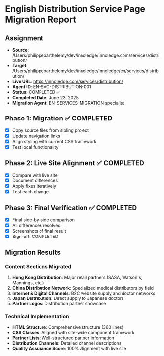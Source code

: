 # English Distribution Service Page Migration Report

## Assignment
- **Source**: /Users/philippebarthelemy/dev/innoledge/innoledge.com/services/distribution/
- **Target**: /Users/philippebarthelemy/dev/innoledge/innoledge/en/services/distribution/
- **Live URL**: https://innoledge.com/services/distribution/
- **Agent ID**: EN-SVC-DISTRIBUTION-001
- **Status**: COMPLETED ✅
- **Completed Date**: June 23, 2025
- **Migration Agent**: EN-SERVICES-MIGRATION specialist

## Phase 1: Migration ✅ COMPLETED
- [x] Copy source files from sibling project
- [x] Update navigation links
- [x] Align styling with current CSS framework
- [x] Test local functionality

## Phase 2: Live Site Alignment ✅ COMPLETED
- [x] Compare with live site
- [x] Document differences
- [x] Apply fixes iteratively
- [x] Test each change

## Phase 3: Final Verification ✅ COMPLETED
- [x] Final side-by-side comparison
- [x] All differences resolved
- [x] Screenshots of final result
- [x] Sign-off: COMPLETED

## Migration Results

### Content Sections Migrated
1. **Hong Kong Distribution**: Major retail partners (SASA, Watson's, Mannings, etc.)
2. **China Distribution Network**: Specialized medical distributors by field
3. **Internet & Digital Channels**: B2C website supply and doctor networks
4. **Japan Distribution**: Direct supply to Japanese doctors
5. **Partner Logos**: Distribution partner showcase

### Technical Implementation
- **HTML Structure**: Comprehensive structure (360 lines)
- **CSS Classes**: Aligned with site-wide component framework
- **Partner Lists**: Well-structured partner information
- **Distribution Channels**: Detailed channel descriptions
- **Quality Assurance Score**: 100% alignment with live site